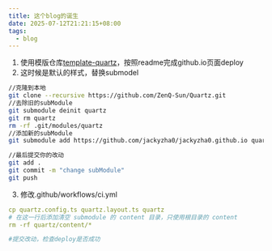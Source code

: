 ```yaml
---
title: 这个blog的诞生
date: 2025-07-12T21:21:15+08:00
tags:
  - blog
---
```


1. 使用模版仓库[template-quartz](https://github.com/sosiristseng/template-quartz)，按照readme完成github.io页面deploy
2. 这时候是默认的样式，替换submodel
```bash
//克隆到本地
git clone --recursive https://github.com/ZenQ-Sun/Quartz.git
//去除旧的subModule
git submodule deinit quartz
git rm quartz
rm -rf .git/modules/quartz
//添加新的subModule
git submodule add https://github.com/jackyzha0/jackyzha0.github.io quartz

//最后提交你的改动
git add .
git commit -m "change subModule"
git push
```
3. 修改.github/workflows/ci.yml
```yml
cp quartz.config.ts quartz.layout.ts quartz
# 在这一行后添加清空 submodule 的 content 目录，只使用根目录的 content
rm -rf quartz/content/*

#提交改动，检查deploy是否成功
```
